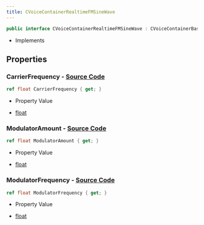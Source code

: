 ```yaml
---
title: CVoiceContainerRealtimeFMSineWave
---
```


```csharp
public interface CVoiceContainerRealtimeFMSineWave : CVoiceContainerBase, ISchemaClass<CVoiceContainerBase>, ISchemaClass<CVoiceContainerRealtimeFMSineWave>, ISchemaField, ISchemaClass, INativeHandle
```

- Implements

## Properties

### **CarrierFrequency** - [Source Code](https://github.com/swiftly-solution/swiftlys2/blob/main/managed/src/SwiftlyS2.Generated/Schemas/Interfaces/CVoiceContainerRealtimeFMSineWave.cs#L16)

```csharp
ref float CarrierFrequency { get; }
```

- Property Value

- [float](https://learn.microsoft.com/dotnet/api/system.single)

### **ModulatorAmount** - [Source Code](https://github.com/swiftly-solution/swiftlys2/blob/main/managed/src/SwiftlyS2.Generated/Schemas/Interfaces/CVoiceContainerRealtimeFMSineWave.cs#L20)

```csharp
ref float ModulatorAmount { get; }
```

- Property Value

- [float](https://learn.microsoft.com/dotnet/api/system.single)

### **ModulatorFrequency** - [Source Code](https://github.com/swiftly-solution/swiftlys2/blob/main/managed/src/SwiftlyS2.Generated/Schemas/Interfaces/CVoiceContainerRealtimeFMSineWave.cs#L18)

```csharp
ref float ModulatorFrequency { get; }
```

- Property Value

- [float](https://learn.microsoft.com/dotnet/api/system.single)

